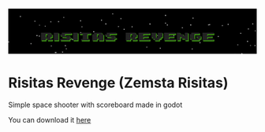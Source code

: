 [![Risitas Revenge](logo.png)](https://nartyna.itch.io/risitas-revenge)

# Risitas Revenge (Zemsta Risitas)
Simple space shooter with scoreboard made in godot

You can download it [here](https://nartyna.itch.io/risitas-revenge)
